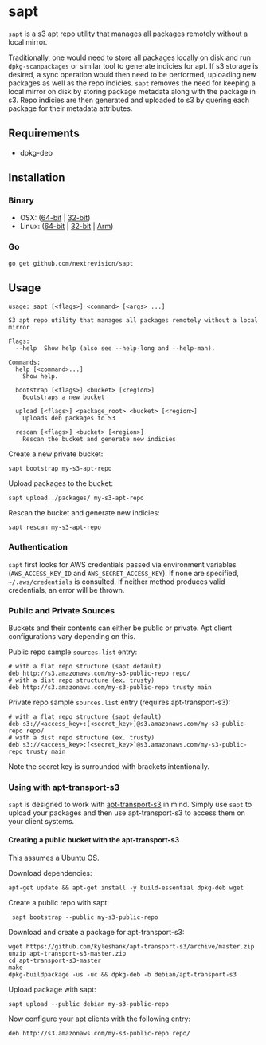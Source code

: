 sapt
====

`sapt` is a s3 apt repo utility that manages all packages remotely without a local mirror.

Traditionally, one would need to store all packages locally on disk and run
`dpkg-scanpackages` or similar tool to generate indicies for apt. If s3 storage
is desired, a sync operation would then need to be performed, uploading new
packages as well as the repo indicies. `sapt` removes the need for keeping a
local mirror on disk by storing package metadata along with the package in s3.
Repo indicies are then generated and uploaded to s3 by quering each package for
their metadata attributes.

## Requirements

* dpkg-deb

## Installation

### Binary

* OSX: ([64-bit](https://github.com/nextrevision/sapt/releases/download/0.1.0/sapt_darwin_amd64.zip) | [32-bit](https://github.com/nextrevision/sapt/releases/download/0.1.0/sapt_darwin_386.zip))
* Linux: ([64-bit](https://github.com/nextrevision/sapt/releases/download/0.1.0/sapt_linux_amd64.zip) | [32-bit](https://github.com/nextrevision/sapt/releases/download/0.1.0/sapt_linux_386.zip) | [Arm](https://github.com/nextrevision/sapt/releases/download/0.1.0/sapt_linux_arm.zip))

### Go

    go get github.com/nextrevision/sapt

## Usage

    usage: sapt [<flags>] <command> [<args> ...]

    S3 apt repo utility that manages all packages remotely without a local mirror

    Flags:
      --help  Show help (also see --help-long and --help-man).

    Commands:
      help [<command>...]
        Show help.

      bootstrap [<flags>] <bucket> [<region>]
        Bootstraps a new bucket

      upload [<flags>] <package_root> <bucket> [<region>]
        Uploads deb packages to S3

      rescan [<flags>] <bucket> [<region>]
        Rescan the bucket and generate new indicies

Create a new private bucket:

    sapt bootstrap my-s3-apt-repo

Upload packages to the bucket:

    sapt upload ./packages/ my-s3-apt-repo

Rescan the bucket and generate new indicies:

    sapt rescan my-s3-apt-repo

### Authentication

`sapt` first looks for AWS credentials passed via environment variables
(`AWS_ACCESS_KEY_ID` and `AWS_SECRET_ACCESS_KEY`). If none are specified,
`~/.aws/credentials` is consulted. If neither method produces valid credentials,
an error will be thrown.

### Public and Private Sources

Buckets and their contents can either be public or private. Apt client
configurations vary depending on this.

Public repo sample `sources.list` entry:

    # with a flat repo structure (sapt default)
    deb http://s3.amazonaws.com/my-s3-public-repo repo/
    # with a dist repo structure (ex. trusty)
    deb http://s3.amazonaws.com/my-s3-public-repo trusty main

Private repo sample `sources.list` entry (requires apt-transport-s3):

    # with a flat repo structure (sapt default)
    deb s3://<access_key>:[<secret_key>]@s3.amazonaws.com/my-s3-public-repo repo/
    # with a dist repo structure (ex. trusty)
    deb s3://<access_key>:[<secret_key>]@s3.amazonaws.com/my-s3-public-repo trusty main

Note the secret key is surrounded with brackets intentionally.

### Using with [apt-transport-s3](https://github.com/kyleshank/apt-transport-s3)

`sapt` is designed to work with [apt-transport-s3](https://github.com/kyleshank/apt-transport-s3) in mind. Simply use `sapt`
to upload your packages and then use apt-transport-s3 to access them on your client systems.

#### Creating a public bucket with the apt-transport-s3

This assumes a Ubuntu OS.

Download dependencies:

    apt-get update && apt-get install -y build-essential dpkg-deb wget

Create a public repo with sapt:

     sapt bootstrap --public my-s3-public-repo

Download and create a package for apt-transport-s3:

    wget https://github.com/kyleshank/apt-transport-s3/archive/master.zip
    unzip apt-transport-s3-master.zip
    cd apt-transport-s3-master
    make
    dpkg-buildpackage -us -uc && dpkg-deb -b debian/apt-transport-s3

Upload package with sapt:

    sapt upload --public debian my-s3-public-repo

Now configure your apt clients with the following entry:

    deb http://s3.amazonaws.com/my-s3-public-repo repo/
